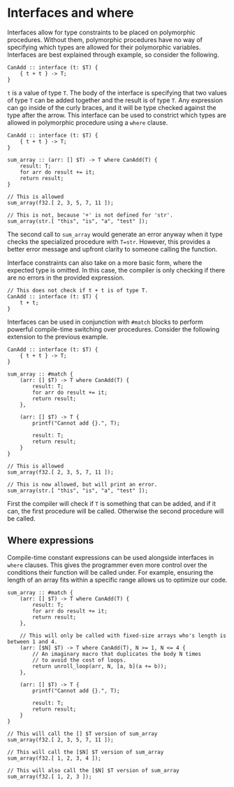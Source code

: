 # Interfaces and where

Interfaces allow for type constraints to be placed on polymorphic procedures. Without them, polymorphic procedures have no way of specifying which types are allowed for their polymorphic variables. Interfaces are best explained through example, so consider the following.
```onyx
CanAdd :: interface (t: $T) {
    { t + t } -> T;
}
```
`t` is a value of type `T`. The body of the interface is specifying that two values of type `T` can be added together and the result is of type `T`. Any expression can go inside of the curly braces, and it will be type checked against the type after the arrow. This interface can be used to constrict which types are allowed in polymorphic procedure using a `where` clause.
```onyx
CanAdd :: interface (t: $T) {
    { t + t } -> T;
}

sum_array :: (arr: [] $T) -> T where CanAdd(T) {
    result: T;
    for arr do result += it;
    return result;
}

// This is allowed
sum_array(f32.[ 2, 3, 5, 7, 11 ]);

// This is not, because '+' is not defined for 'str'.
sum_array(str.[ "this", "is", "a", "test" ]);
```
The second call to `sum_array` would generate an error anyway when it type checks the specialized procedure with `T=str`. However, this provides a better error message and upfront clarity to someone calling the function.

Interface constraints can also take on a more basic form, where the expected type is omitted. In this case, the compiler is only checking if there are no errors in the provided expression.
```onyx
// This does not check if t + t is of type T.
CanAdd :: interface (t: $T) {
    t + t;
}
```

Interfaces can be used in conjunction with `#match` blocks to perform powerful compile-time switching over procedures. Consider the following extension to the previous example.
```onyx
CanAdd :: interface (t: $T) {
    { t + t } -> T;
}

sum_array :: #match {
    (arr: [] $T) -> T where CanAdd(T) {
        result: T;
        for arr do result += it;
        return result;
    },

    (arr: [] $T) -> T {
        printf("Cannot add {}.", T);

        result: T;
        return result;
    }
}

// This is allowed
sum_array(f32.[ 2, 3, 5, 7, 11 ]);

// This is now allowed, but will print an error.
sum_array(str.[ "this", "is", "a", "test" ]);
```

First the compiler will check if `T` is something that can be added, and if it can, the first procedure will be called. Otherwise the second procedure will be called.

## Where expressions

Compile-time constant expressions can be used alongside interfaces in `where` clauses. This gives the programmer even more control over the conditions their function will be called under. For example, ensuring the length of an array fits within a specific range allows us to optimize our code.

```onyx
sum_array :: #match {
    (arr: [] $T) -> T where CanAdd(T) {
        result: T;
        for arr do result += it;
        return result;
    },

    // This will only be called with fixed-size arrays who's length is between 1 and 4.
    (arr: [$N] $T) -> T where CanAdd(T), N >= 1, N <= 4 {
        // An imaginary macro that duplicates the body N times
        // to avoid the cost of loops.
        return unroll_loop(arr, N, [a, b](a += b));
    },

    (arr: [] $T) -> T {
        printf("Cannot add {}.", T);

        result: T;
        return result;
    }
}

// This will call the [] $T version of sum_array
sum_array(f32.[ 2, 3, 5, 7, 11 ]);

// This will call the [$N] $T version of sum_array
sum_array(f32.[ 1, 2, 3, 4 ]);

// This will also call the [$N] $T version of sum_array
sum_array(f32.[ 1, 2, 3 ]);
```
